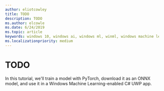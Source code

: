 ```yaml
---
author: eliotcowley
title: TODO
description: TODO
ms.author: elcowle
ms.date: 6/24/2019
ms.topic: article
keywords: windows 10, windows ai, windows ml, winml, windows machine learning
ms.localizationpriority: medium
---
```


# TODO

In this tutorial, we'll train a model with PyTorch, download it as an ONNX model, and use it in a Windows Machine Learning-enabled C# UWP app.
